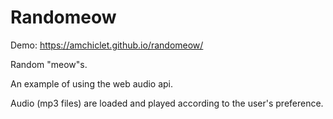 # Randomeow

Demo: https://amchiclet.github.io/randomeow/

Random "meow"s.

An example of using the web audio api.

Audio (mp3 files) are loaded and played according to the user's preference.
